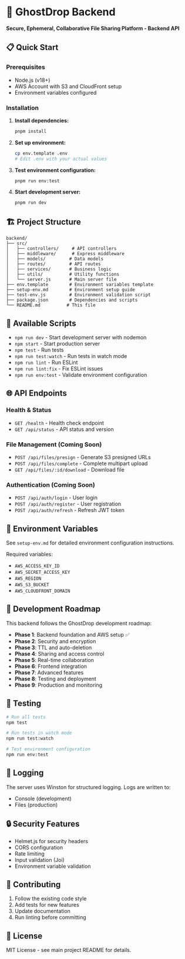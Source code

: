 # 🚀 GhostDrop Backend

**Secure, Ephemeral, Collaborative File Sharing Platform - Backend API**

## 📋 Quick Start

### Prerequisites
- Node.js (v18+)
- AWS Account with S3 and CloudFront setup
- Environment variables configured

### Installation

1. **Install dependencies:**
   ```bash
   pnpm install
   ```

2. **Set up environment:**
   ```bash
   cp env.template .env
   # Edit .env with your actual values
   ```

3. **Test environment configuration:**
   ```bash
   pnpm run env:test
   ```

4. **Start development server:**
   ```bash
   pnpm run dev
   ```

## 🏗️ Project Structure

```
backend/
├── src/
│   ├── controllers/     # API controllers
│   ├── middleware/      # Express middleware
│   ├── models/         # Data models
│   ├── routes/         # API routes
│   ├── services/       # Business logic
│   ├── utils/          # Utility functions
│   └── server.js       # Main server file
├── env.template        # Environment variables template
├── setup-env.md        # Environment setup guide
├── test-env.js         # Environment validation script
├── package.json        # Dependencies and scripts
└── README.md          # This file
```

## 🔧 Available Scripts

- `npm run dev` - Start development server with nodemon
- `npm start` - Start production server
- `npm test` - Run tests
- `npm run test:watch` - Run tests in watch mode
- `npm run lint` - Run ESLint
- `npm run lint:fix` - Fix ESLint issues
- `npm run env:test` - Validate environment configuration

## 🌐 API Endpoints

### Health & Status
- `GET /health` - Health check endpoint
- `GET /api/status` - API status and version

### File Management (Coming Soon)
- `POST /api/files/presign` - Generate S3 presigned URLs
- `POST /api/files/complete` - Complete multipart upload
- `GET /api/files/:id/download` - Download file

### Authentication (Coming Soon)
- `POST /api/auth/login` - User login
- `POST /api/auth/register` - User registration
- `POST /api/auth/refresh` - Refresh JWT token

## 🔐 Environment Variables

See `setup-env.md` for detailed environment configuration instructions.

Required variables:
- `AWS_ACCESS_KEY_ID`
- `AWS_SECRET_ACCESS_KEY`
- `AWS_REGION`
- `AWS_S3_BUCKET`
- `AWS_CLOUDFRONT_DOMAIN`

## 🚀 Development Roadmap

This backend follows the GhostDrop development roadmap:

- **Phase 1**: Backend foundation and AWS setup ✅
- **Phase 2**: Security and encryption
- **Phase 3**: TTL and auto-deletion
- **Phase 4**: Sharing and access control
- **Phase 5**: Real-time collaboration
- **Phase 6**: Frontend integration
- **Phase 7**: Advanced features
- **Phase 8**: Testing and deployment
- **Phase 9**: Production and monitoring

## 🧪 Testing

```bash
# Run all tests
npm test

# Run tests in watch mode
npm run test:watch

# Test environment configuration
npm run env:test
```

## 📝 Logging

The server uses Winston for structured logging. Logs are written to:
- Console (development)
- Files (production)

## 🔒 Security Features

- Helmet.js for security headers
- CORS configuration
- Rate limiting
- Input validation (Joi)
- Environment variable validation

## 🤝 Contributing

1. Follow the existing code style
2. Add tests for new features
3. Update documentation
4. Run linting before committing

## 📄 License

MIT License - see main project README for details.
